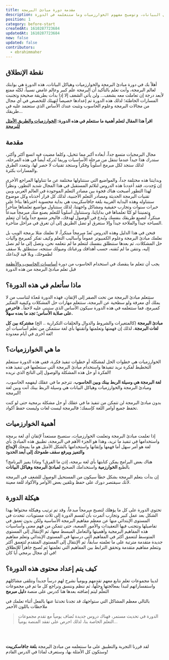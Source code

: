```yaml
---
title: مقدمة دورة مبادئ البرمجة
description: مقدمة دورة مبادئ البرمجة والخوارزميات وهياكل البيانات، وتوضيح مفهوم الخوارزميات وما ستتعلمه في الدورة
position: 1
category: before-start
createdAt: 1610287723684
updatedAt: 1610287723684
new: false
updated: false
contributors:
  - ebrahimmaher
---
```

## نقطة اﻹنطلاق
أهلاً بك في دورة مبادئ البرمجة والخوارزميات وهياكل البيانات، هذه الدورة هي بوابتك لعالم البرمجة، وأنت تعلم بالتأكيد أن البرمجة علم كبير وعالم غامض نسبياً، لكنّه ممتع ﻷبعد درجة إن تعاملت معه بشغف... ولن يأتي الشغف إلا إذا بدأت بطريقة صحيحة وتجنبت المسارات الخاطئة؛ لذلك هذه الدورة تم إعدادها خصيصاً لتهيئك للتخصص في أي مجال من مجالات البرمجة وعلوم الحاسوب وتثبت عندك الأساس الذي ستعتمد عليه في طريقك... 

<base-alert type="star">

**اقرأ هذا المقال لتعلم أهمية ما ستتعلم في هذه الدورة: [الخوارزميات والطريق اﻷمثل للبرمجة](/blog/algorithms)**

</base-alert>


## مقدمة

مجال البرمجيات متسع جداً، أبعاده أكبر مما تتخيل، وكلما مضيت فيه اتسع أكثر وأكثر، ستدرك هذا جيداً عندما تنتقل من مرحلة اﻷساسيات وربما تُدركه أيضاً في هذه المرحلة، لذلك ستجد لكل مبرمج أسلوباً وفكراً وستجد تقنيات لا حصر لها، وتتعدد الطرق والمسارات بكثرة.

وبدايتنا هذه مختلفة جداً، والمواضيع التي سنتناولها مختلفة عن ما تتناولها المراجع اﻷخرى إن وُجدت، فقد أعددنا هذه الدروس لتلائم المستقبل في هذا المجال شديد التطور، ونظراً لهذا التطور أصبحت هناك فجوة بين مصادر التعلم الموجودة في العالم العربي وبين تقنيات البرمجة الحديثة ومصادر التعلم اﻷجنبية، لذلك كل قرار أخذناه وكل موضوع سنتناوله وهذه البداية الغريبة بلغة جافاسكريبت هي بداية محسوبة اخترناها بناءا على خبرات سنوات وتجارب حقيقية ومشاكل واجهتنا، لذلك سنتناول مواضيع تعلمناها متأخراً وتمنيننا لو كنّا تعلمناها في بداياتِنا، وسنتناول أسلوباً للتعلم يصنع منك مبرمجاً مبدعاً مبتكراًً، لتصنع طريقك بنفسك وتُبدع في الوصول لهدفك، فالبحر متسع جداً وإما أن تتعلم السباحة جيداً والملاحة جيداً وإلا ستغرق أو تضل الطريق إلى أن تغرق في مراحل متأخرة.

 فنحن في هذا الدليل وهذه الدروس نُعدّ مبرمجاً مبتكراً، لا نعلمك مثلا برمجة الويب بل نعلمك مبادئ البرمجة وعلوم الكمبيوتر عموماً وأساليب التعلم وكيف تفكر كمبرمج وآليات حل المشكلات، ثم بعدها ستنطلق بنفسك لتتعلم ما لم نتعلمه نحن، وتصل إلى ما لم نصل إليه، وتتقن ما لم نُتقنه، حسب أهدافك ورغباتك وميولك ستتجه، ستنطلق بلا سقف لطموحك، وبلا قيد لإبداعك


<base-alert type="info">

يجب أن تتعلم ما ينقصك في استخدام الحاسوب من دورة [أساسيات الحاسوب واﻷنظمة](/tutorials/computer/essentials/intro) قبل تعلم مبادئ البرمجة من هذه الدورة

</base-alert>



## ماذا سأتعلم في هذه الدورة؟
ستتعلم مبادئ البرمجة من تحت الصفر إلى اﻹتقان، فهذه الدورة مُعدّة لتناسب من لا يملك أي معرفة ولو سطحية عن البرمجة، ستتعلم مهارات حل المشكلات وكيفية التفكير كمبرمج، فما ستتعلمه في هذه الدورة سيكون اﻷساس الذي ستبني عليه لاحقاً.. **فاحرص على صلابة اﻷساس؛ تجد ما بعده سهلاً.**


<base-alert type="info">

**مبادئ البرمجة** (كالمتغيرات والشروط والدوال والحلقات التكرارية .. الخ) **مشتركة بين كل لغات البرمجة**، لذلك إن فهمتها وتعلمتها وأتقنتها بأي لغة ستتمكن من تعلم أساسيات أي لغة أخرى في أيام معدودة!

</base-alert>

## ما هي الخوارزميات؟
الخوارزميات هي خطوات الحل لمشكلة أو خطوات تنفيذ فكرة، ففي هذه الدورة سنتعلم التخطيط لفكرة نريد تنفيذها واستخدام مبادئ البرمجة التي سنتعلمها في تنفيذ هذه الفكرة أو حل هذه المشكلة والوصول إلى الناتج الذي نريده!

<base-alert type="tip">

**لغة البرمجة هي وسيلة الربط بينك وبين الحاسوب**، تترجم ما في عقلك ليفهمه الحاسوب، ومبادئ البرمجة والخوارزميات وهياكل البيانات هي وسيلة الربط بينك أنت وبين لغة البرمجة!

</base-alert>


<base-alert type="error">

بدون مبادئ البرمجة لن تتمكن من تنفيذ ما في عقلك أو حل مشكلة برمجية حتى لو كنت تحفظ جميع أوامر اللغة كإسمك؛ فالبرمجة ليست لغات وليست حفظ أكواد.

</base-alert>

## أهمية الخوارزميات
إذا تعلمت مبادئ البرمجة وتعلمت الخوارزميات، ستصبح مستعداً لإتقان أي لغة برمجة واستخدامها في تنفيذ ما تريد، وهذا هو الجزء اﻷهم في البرمجة، تطبيق هذه المبادئ بأي لغة هو أمر سهل أما فهمها وإتقانها واستخدامها بالشكل اﻷمثل هو ما يمنحك **اﻹبداع والتميز ويرفع سقف طموحك إلى أبعد الحدود** 

<base-alert type="info">

هناك بعض البرامج يمكن كتابتها بأي لغة برمجة، إذن ما الفرق؟ وماذا يميز البرنامج؟ بالطبع **الخوارزمية** واستخدامك الصحيح **لمبادئ البرمجة وهياكل البيانات**

</base-alert>

<base-alert type="warning">

إن بدأت بتعلم البرمجة بشكل خطأ سيكون من المستحيل الوصول للشغف في البرمجة ﻷنك سيقتصر دورك على حفظ وتلقين بعض اﻷوامر واﻷكواد للغة معينة.

</base-alert>

## هيكلة الدورة
تحتوي الدورة على كل ما يؤهلك لتصبح مبرمجاً مبدعاً، وقد تم ترتيب وهيكلة محتواها بهذا الشكل بعد عمل كبير وتجارب أثمرت بأن تُقسم الدورة إلى ثلاث مستويات، نتحدث في المستوى الإبتدائي منها عن معظم مفاهيم البرمجة اﻷساسية ولكن بدون تعمق في تفاصيلها ونتجنب فيها التعقيدات واﻷمور الصعبة، حتى تتمكن من فهم معنى وأساسيات هذه المفاهيم البرمجية وأهميتها والتعامل المبسط معها، ثم اﻹنتقال إلى المستوى المتوسط لتتعمق أكثر في المفاهيم التي درستها في المستوى اﻹبتدائي وتعلم مفاهيم جديدة متقدمة مترتبة على ما تعلمته سابقاً، ثم اﻹنتقال إلى المستوى المتقدم لتتعمق أكثر وتتعلم مفاهيم متقدمة وتحقق الترابط بين المفاهيم التي تعلمتها ثم تُصبح جاهزاً للإنطلاق في أي مجال برمجي أيا كان!


## كيف يتم إعداد محتوى هذه الدورة؟
لدينا مجموعات تعلم نتابع معهم تقدمهم ويومياً نشرح لهم درساً جديداً ونتلقى مشاكلهم واستفساراتهم لنبدأ بمعالجتها وحلّها، ثم ننظم وننسق ونراجع كل ما تم في مجموعات التعلّم ليتم إضافته بعدها هنا كدرس على منصة **دليل مبرمج**

<base-alert type="error">

بالتالي معظم المشاكل التي ستواجهك قد تجدنا تحدثنا عنها بالفعل أثناء تعلمك في ملاحظات باللون الأحمر

</base-alert>


> الدورة في تحديث مستمر، فهناك دروس جديدة تُضاف يومياً مع تقدم مجموعات التعلم الخاصة بنا، لذلك احرص على تفقد المنصة يومياً...


<br>
<br>



<base-alert type="next">

لقد قررنا التجربة والتطبيق على ما سنتعلمه من مبادئ البرمجة **بلغة جافاسكريبت** وستكون كل اﻷمثلة بها، وستعرف لماذا في الدرس القادم!

</base-alert>
